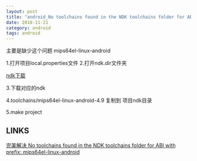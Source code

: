 ```yaml
---
layout: post
title: "android_No toolchains found in the NDK toolchains folder for ABI with prefix: mips64el-linux-android"
date: 2018-11-21
category: android
tags: android
---
```


主要是缺少这个问题 mips64el-linux-android  

1.打开项目local.properties文件
2.打开ndk.dir文件夹

[ndk下载](https://developer.android.com/ndk/downloads/?hl=zh-cn)  

3.下载对应的ndk  

4.toolchains/mips64el-linux-android-4.9 复制到 项目ndk目录

5.make project

## LINKS

[完美解决 No toolchains found in the NDK toolchains folder for ABI with prefix: mips64el-linux-android](https://blog.csdn.net/qq_24118527/article/details/82867864)  